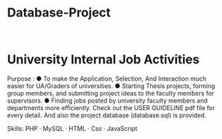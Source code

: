 # Database-Project
<br>
<h1>University Internal Job Activities</h1>
Purpose : ● To make the Application, Selection, And Interaction much easier for UA/Graders of universities. ● Starting Thesis projects, forming group members, and submitting project ideas to the faculty members for supervisors. ● Finding jobs posted by university faculty members and departments more efficiently.
Check out the USER GUIDELINE pdf file for every detail. And also the project database (database.sql) is provided.

Skills: PHP · MySQL · HTML · Css · JavaScript
